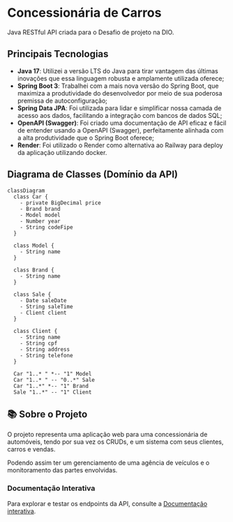 # Concessionária de Carros

Java RESTful API criada para o Desafio de projeto na DIO.

## Principais Tecnologias
 - **Java 17**: Utilizei a versão LTS do Java para tirar vantagem das últimas inovações que essa linguagem robusta e amplamente utilizada oferece;
 - **Spring Boot 3**: Trabalhei com a mais nova versão do Spring Boot, que maximiza a produtividade do desenvolvedor por meio de sua poderosa premissa de autoconfiguração;
 - **Spring Data JPA**: Foi utilizada para lidar e simplificar nossa camada de acesso aos dados, facilitando a integração com bancos de dados SQL;
 - **OpenAPI (Swagger)**: Foi criado uma documentação de API eficaz e fácil de entender usando a OpenAPI (Swagger), perfeitamente alinhada com a alta produtividade que o Spring Boot oferece;
 - **Render**: Foi utilizado o Render como alternativa ao Railway para deploy da aplicação utilizando docker.


## Diagrama de Classes (Domínio da API)

```mermaid
classDiagram
  class Car {
    - private BigDecimal price
    - Brand brand
    - Model model
    - Number year
    - String codeFipe
  }

  class Model {
    - String name
  }

  class Brand {
    - String name
  }

  class Sale {
    - Date saleDate
    - String saleTime
    - Client client
  }
  
  class Client {
    - String name
    - String cpf
    - String address
    - String telefone
  }

  Car "1..* " *-- "1" Model
  Car "1..* " -- "0..*" Sale
  Car "1..*" *-- "1" Brand
  Sale "1..*" -- "1" Client

```

## 📚 Sobre o Projeto

O projeto representa uma aplicação web para uma concessionária de automóveis, tendo por sua vez os CRUDs, e um sistema com seus clientes, carros e vendas.

Podendo assim ter um gerenciamento de uma agência de veículos e o monitoramento das partes envolvidas.


### Documentação Interativa

Para explorar e testar os endpoints da API, consulte a [Documentação interativa](https://car-dealership-relj.onrender.com/swagger-ui/index.html#/).
